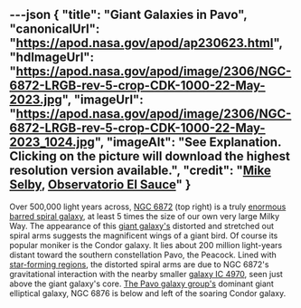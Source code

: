 ---json
{
  "title": "Giant Galaxies in Pavo",
  "canonicalUrl": "https://apod.nasa.gov/apod/ap230623.html",
  "hdImageUrl": "https://apod.nasa.gov/apod/image/2306/NGC-6872-LRGB-rev-5-crop-CDK-1000-22-May-2023.jpg",
  "imageUrl": "https://apod.nasa.gov/apod/image/2306/NGC-6872-LRGB-rev-5-crop-CDK-1000-22-May-2023_1024.jpg",
  "imageAlt": "See Explanation. Clicking on the picture will download the highest resolution version available.",
  "credit": "[Mike Selby](https://www.facebook.com/masterdarksastro/), [Observatorio El Sauce](https://obstech.cl/)"
}
---

Over 500,000 light years across, [NGC 6872](http://www.eso.org/public/images/eso9924b/) (top right) is a truly [enormous barred spiral galaxy](https://ui.adsabs.harvard.edu/abs/2007A%26A...464..155H/abstract), at least 5 times the size of our own very large Milky Way. The appearance of this [giant galaxy's](https://apod.nasa.gov/apod/ap110403.html) distorted and stretched out spiral arms suggests the magnificent wings of a giant bird. Of course its popular moniker is the Condor galaxy. It lies about 200 million light-years distant toward the southern constellation Pavo, the Peacock. Lined with [star-forming regions](https://ui.adsabs.harvard.edu/abs/2009ApJ...691.1921M/abstract), the distorted spiral arms are due to NGC 6872's gravitational interaction with the nearby smaller [galaxy IC 4970](http://chandra.harvard.edu/photo/2009/ngc6872/), seen just above the giant galaxy's core. [The Pavo galaxy group's](https://www.astroexplorer.org/details/apj296376f1) dominant giant elliptical galaxy, NGC 6876 is below and left of the soaring Condor galaxy.
